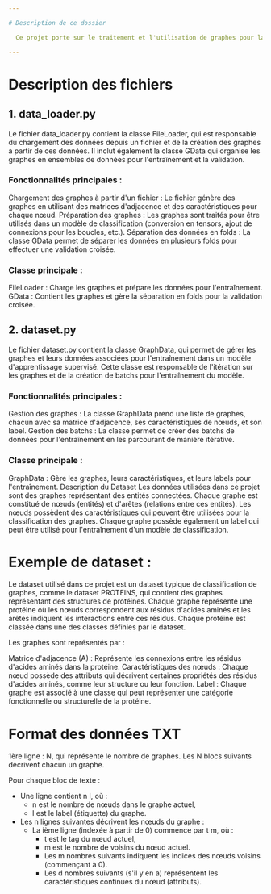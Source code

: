 ```yaml
---

# Description de ce dossier 

  Ce projet porte sur le traitement et l'utilisation de graphes pour la classification dans le cadre de modèles d'apprentissage profond. Les fichiers fournis, data_loader.py et dataset.py, contiennent des outils pour charger et traiter des graphes à partir de données brutes, les préparer pour l'entraînement, et gérer des batchs de données dans des modèles de réseaux de neurones.

---
```


# Description des fichiers
## 1. data_loader.py
Le fichier data_loader.py contient la classe FileLoader, qui est responsable du chargement des données depuis un fichier et de la création des graphes à partir de ces données. Il inclut également la classe GData qui organise les graphes en ensembles de données pour l'entraînement et la validation.

### Fonctionnalités principales :

Chargement des graphes à partir d'un fichier : Le fichier génère des graphes en utilisant des matrices d'adjacence et des caractéristiques pour chaque nœud.
Préparation des graphes : Les graphes sont traités pour être utilisés dans un modèle de classification (conversion en tensors, ajout de connexions pour les boucles, etc.).
Séparation des données en folds : La classe GData permet de séparer les données en plusieurs folds pour effectuer une validation croisée.
### Classe principale :

FileLoader : Charge les graphes et prépare les données pour l'entraînement.
GData : Contient les graphes et gère la séparation en folds pour la validation croisée.

## 2. dataset.py

Le fichier dataset.py contient la classe GraphData, qui permet de gérer les graphes et leurs données associées pour l'entraînement dans un modèle d'apprentissage supervisé. Cette classe est responsable de l'itération sur les graphes et de la création de batchs pour l'entraînement du modèle.

### Fonctionnalités principales :

Gestion des graphes : La classe GraphData prend une liste de graphes, chacun avec sa matrice d'adjacence, ses caractéristiques de nœuds, et son label.
Gestion des batchs : La classe permet de créer des batchs de données pour l'entraînement en les parcourant de manière itérative.
### Classe principale :

GraphData : Gère les graphes, leurs caractéristiques, et leurs labels pour l'entraînement.
Description du Dataset
Les données utilisées dans ce projet sont des graphes représentant des entités connectées. Chaque graphe est constitué de nœuds (entités) et d'arêtes (relations entre ces entités). Les nœuds possèdent des caractéristiques qui peuvent être utilisées pour la classification des graphes. Chaque graphe possède également un label qui peut être utilisé pour l'entraînement d'un modèle de classification.

# Exemple de dataset :

Le dataset utilisé dans ce projet est un dataset typique de classification de graphes, comme le dataset PROTEINS, qui contient des graphes représentant des structures de protéines. Chaque graphe représente une protéine où les nœuds correspondent aux résidus d'acides aminés et les arêtes indiquent les interactions entre ces résidus. Chaque protéine est classée dans une des classes définies par le dataset.

Les graphes sont représentés par :

Matrice d'adjacence (A) : Représente les connexions entre les résidus d'acides aminés dans la protéine.
Caractéristiques des nœuds : Chaque nœud possède des attributs qui décrivent certaines propriétés des résidus d'acides aminés, comme leur structure ou leur fonction.
Label : Chaque graphe est associé à une classe qui peut représenter une catégorie fonctionnelle ou structurelle de la protéine.

# Format des données TXT

1ère ligne : N, qui représente le nombre de graphes. Les N blocs suivants décrivent chacun un graphe.

Pour chaque bloc de texte :

 - Une ligne contient n l, où :
     - n est le nombre de nœuds dans le graphe actuel,
     - l est le label (étiquette) du graphe.
 - Les n lignes suivantes décrivent les nœuds du graphe :
    - La ième ligne (indexée à partir de 0) commence par t m, où :
       - t est le tag du nœud actuel,
       - m est le nombre de voisins du nœud actuel.
       - Les m nombres suivants indiquent les indices des nœuds voisins (commençant à 0).
       - Les d nombres suivants (s'il y en a) représentent les caractéristiques continues du nœud (attributs).
